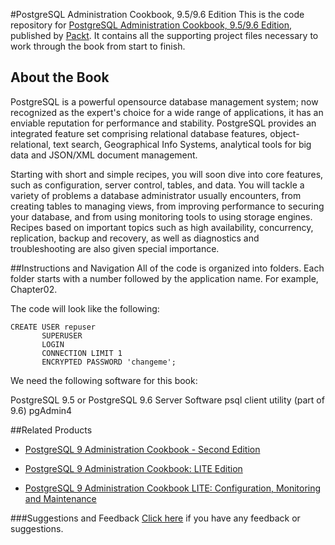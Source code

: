 #PostgreSQL Administration Cookbook, 9.5/9.6 Edition
This is the code repository for [PostgreSQL Administration Cookbook, 9.5/9.6 Edition](https://www.packtpub.com/big-data-and-business-intelligence/postgresql-administration-cookbook-9596-edition?utm_source=github&utm_medium=repository&utm_campaign=9781785883187), published by [Packt](https://www.packtpub.com/?utm_source=github). It contains all the supporting project files necessary to work through the book from start to finish.
## About the Book
PostgreSQL is a powerful opensource database management system; now recognized as the expert's choice for a wide range of applications, it has an enviable reputation for performance and stability. PostgreSQL provides an integrated feature set comprising relational database features, object-relational, text search, Geographical Info Systems, analytical tools for big data and JSON/XML document management.

Starting with short and simple recipes, you will soon dive into core features, such as configuration, server control, tables, and data. You will tackle a variety of problems a database administrator usually encounters, from creating tables to managing views, from improving performance to securing your database, and from using monitoring tools to using storage engines. Recipes based on important topics such as high availability, concurrency, replication, backup and recovery, as well as diagnostics and troubleshooting are also given special importance.


##Instructions and Navigation
All of the code is organized into folders. Each folder starts with a number followed by the application name. For example, Chapter02.



The code will look like the following:
```
CREATE USER repuser
       SUPERUSER
       LOGIN
       CONNECTION LIMIT 1
       ENCRYPTED PASSWORD 'changeme';
```

We need the following software for this book:

PostgreSQL 9.5 or PostgreSQL 9.6 Server Software
psql client utility (part of 9.6)
pgAdmin4

##Related Products
* [PostgreSQL 9 Administration Cookbook - Second Edition](https://www.packtpub.com/big-data-and-business-intelligence/postgresql-9-administration-cookbook-second-edition?utm_source=github&utm_medium=repository&utm_campaign=9781849519069)

* [PostgreSQL 9 Administration Cookbook: LITE Edition](https://www.packtpub.com/big-data-and-business-intelligence/postgresql-9-administration-cookbook-lite-edition?utm_source=github&utm_medium=repository&utm_campaign=9781849516204)

* [PostgreSQL 9 Administration Cookbook LITE: Configuration, Monitoring and Maintenance](https://www.packtpub.com/big-data-and-business-intelligence/postgresql-9-administration-cookbook-lite-configuration-monitorin?utm_source=github&utm_medium=repository&utm_campaign=9781849516426)

###Suggestions and Feedback
[Click here](https://docs.google.com/forms/d/e/1FAIpQLSe5qwunkGf6PUvzPirPDtuy1Du5Rlzew23UBp2S-P3wB-GcwQ/viewform) if you have any feedback or suggestions.
